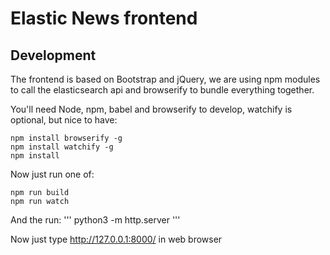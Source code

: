 # Elastic News frontend

## Development

The frontend is based on Bootstrap and jQuery, we are using npm modules to call
the elasticsearch api and browserify to bundle everything together.

You'll need Node, npm, babel and browserify to develop, watchify is optional, but nice to have:
```bach
npm install browserify -g
npm install watchify -g
npm install
```

Now just run one of:
```
npm run build
npm run watch
```

And the run:
'''
python3 -m http.server
'''

Now just type http://127.0.0.1:8000/ in web browser
